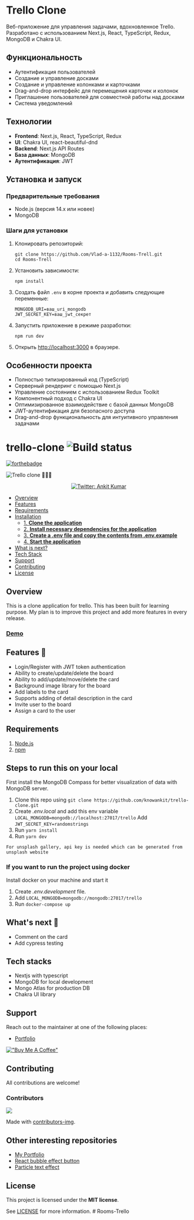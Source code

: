 # Trello Clone

Веб-приложение для управления задачами, вдохновленное Trello. Разработано с использованием Next.js, React, TypeScript, Redux, MongoDB и Chakra UI.

## Функциональность

- Аутентификация пользователей
- Создание и управление досками
- Создание и управление колонками и карточками
- Drag-and-drop интерфейс для перемещения карточек и колонок
- Приглашение пользователей для совместной работы над досками
- Система уведомлений

## Технологии

- **Frontend**: Next.js, React, TypeScript, Redux
- **UI**: Chakra UI, react-beautiful-dnd
- **Backend**: Next.js API Routes
- **База данных**: MongoDB
- **Аутентификация**: JWT

## Установка и запуск

### Предварительные требования

- Node.js (версия 14.x или новее)
- MongoDB

### Шаги для установки

1. Клонировать репозиторий:
   ```
   git clone https://github.com/Vlad-a-1132/Rooms-Trell.git
   cd Rooms-Trell
   ```

2. Установить зависимости:
   ```
   npm install
   ```

3. Создать файл `.env` в корне проекта и добавить следующие переменные:
   ```
   MONGODB_URI=ваш_uri_mongodb
   JWT_SECRET_KEY=ваш_jwt_секрет
   ```

4. Запустить приложение в режиме разработки:
   ```
   npm run dev
   ```

5. Открыть [http://localhost:3000](http://localhost:3000) в браузере.

## Особенности проекта

- Полностью типизированный код (TypeScript)
- Серверный рендеринг с помощью Next.js
- Управление состоянием с использованием Redux Toolkit
- Компонентный подход с Chakra UI
- Оптимизированное взаимодействие с базой данных MongoDB
- JWT-аутентификация для безопасного доступа
- Drag-and-drop функциональность для интуитивного управления задачами

# trello-clone ![Build status](https://github.com/knowankit/trello-clone/actions/workflows/main.yml/badge.svg)

[![forthebadge](https://forthebadge.com/images/badges/built-with-love.svg)](https://forthebadge.com)

![Trello clone](https://github.com/knowankit/trello-clone/blob/develop/demo.gif) 👨🏻‍💻
<p align="center">
  <a href="https://twitter.com/knowankit">
    <img alt="Twitter: Ankit Kumar" src="https://img.shields.io/twitter/follow/knowankit.svg?style=social" target="_blank" />
  </a>
</p>

- [Overview](#overview)
- [Features](#features)
- [Requirements](#requirements)
- [Installation](#steps-to-run-this-on-your-local)
  - [1. **Clone the application**](#1-clone-the-application)
  - [2. **Install necessary dependencies for the application**](#2-install-necessary-dependencies-for-the-application)
  - [3. **Create a .env file and copy the contents from .env.example**](#3-create-a-env-file-and-copy-the-contents-from-envexample)
  - [4. **Start the application**](#4-start-the-application)
- [What is next?](#Whats-next)
- [Tech Stack](#tech-stacks)
- [Support](#support)
- [Contributing](#contributing)
- [License](#license)

## Overview

This is a clone application for trello. This has been built for learning purpose. My plan is to improve this project and add more features in every release.

### [Demo](https://trello-clone-one.vercel.app/) 

## Features 🤩

- Login/Register with JWT token authentication
- Ability to create/update/delete the board
- Ability to add/update/move/delete the card
- Background image library for the board
- Add labels to the card
- Supports adding of detail description in the card
- Invite user to the board
- Assign a card to the user

## Requirements

1. [Node.js](https://nodejs.org/)
2. [npm](https://www.npmjs.com/)

## Steps to run this on your local

First install the MongoDB Compass for better visualization of data with MongoDB server.

1. Clone this repo using `git clone https://github.com/knowankit/trello-clone.git`
2. Create _.env.local_ and add this env variable `LOCAL_MONGODB=mongodb://localhost:27017/trello`
    Add `JWT_SECRET_KEY=randomstrings`
3. Run `yarn install`
4. Run `yarn dev`

`For unsplash gallery, api key is needed which can be generated from unsplash website`

### If you want to run the project using docker

Install docker on your machine and start it

1. Create _.env.development_ file.
2. Add `LOCAL_MONGODB=mongodb://mongodb:27017/trello`
3. Run `docker-compose up`

## What's next 🚀

- Comment on the card
- Add cypress testing

## Tech stacks

- Nextjs with typescript
- MongoDB for local development
- Mongo Atlas for production DB
- Chakra UI library

## Support

Reach out to the maintainer at one of the following places:

- [Portfolio](https://knowankit.com)

[!["Buy Me A Coffee"](https://www.buymeacoffee.com/assets/img/custom_images/orange_img.png)](https://www.buymeacoffee.com/knowankit)

## Contributing

All contributions are welcome!

### Contributors

<a href="https://github.com/knowankit/trello-clone/graphs/contributors">
  <img src="https://contrib.rocks/image?repo=knowankit/trello-clone" />
</a>

Made with [contributors-img](https://contrib.rocks).
## Other interesting repositories

- [My Portfolio](https://github.com/knowankit/knowankit.com)
- [React bubble effect button](https://github.com/knowankit/react-bubbly-effect-button)
- [Particle text effect](https://github.com/knowankit/particle-text-effect)

## License

This project is licensed under the **MIT license**.

See [LICENSE](LICENSE) for more information.
#   R o o m s - T r e l l o 
 
 